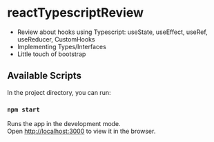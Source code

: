 # reactTypescriptReview

- Review about hooks using Typescript: useState, useEffect, useRef, useReducer, CustomHooks
- Implementing Types/Interfaces
- Little touch of bootstrap
## Available Scripts

In the project directory, you can run:

### `npm start`

Runs the app in the development mode.\
Open [http://localhost:3000](http://localhost:3000) to view it in the browser.


